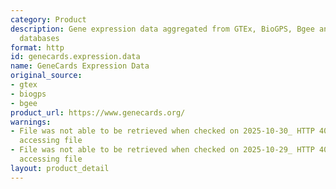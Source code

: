 ```yaml
---
category: Product
description: Gene expression data aggregated from GTEx, BioGPS, Bgee and other expression
  databases
format: http
id: genecards.expression.data
name: GeneCards Expression Data
original_source:
- gtex
- biogps
- bgee
product_url: https://www.genecards.org/
warnings:
- File was not able to be retrieved when checked on 2025-10-30_ HTTP 403 error when
  accessing file
- File was not able to be retrieved when checked on 2025-10-29_ HTTP 403 error when
  accessing file
layout: product_detail
---
```

